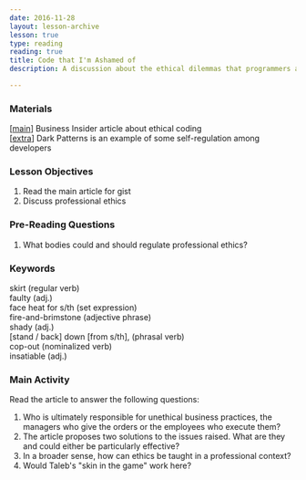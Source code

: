 ```yaml
---
date: 2016-11-28
layout: lesson-archive
lesson: true
type: reading
reading: true
title: Code that I'm Ashamed of
description: A discussion about the ethical dilemmas that programmers and other professionals face

---
```

### Materials 
[<a href="http://www.businessinsider.com/programmers-confess-unethical-illegal-tasks-asked-of-them-2016-11" target="_blank">main</a>] Business Insider article about ethical coding  
[<a href="http://darkpatterns.org" target="_blank">extra</a>] Dark Patterns is an example of some self-regulation among developers 

### Lesson Objectives

1. Read the main article for gist 
2. Discuss professional ethics 

### Pre-Reading Questions 

1. What bodies could and should regulate professional ethics?  

### Keywords  

skirt (regular verb)  
faulty (adj.)  
face heat for s/th (set expression)  
fire-and-brimstone (adjective phrase)  
shady (adj.)  
[stand / back] down [from s/th], (phrasal verb)  
cop-out (nominalized verb)  
insatiable (adj.)  

### Main Activity 

Read the article to answer the following questions: 

1. Who is ultimately responsible for unethical business practices, the managers who give the orders or the employees who execute them? 
2. The article proposes two solutions to the issues raised. What are they and could either be particularly effective? 
3. In a broader sense, how can ethics be taught in a professional context? 
4. Would Taleb's "skin in the game" work here? 